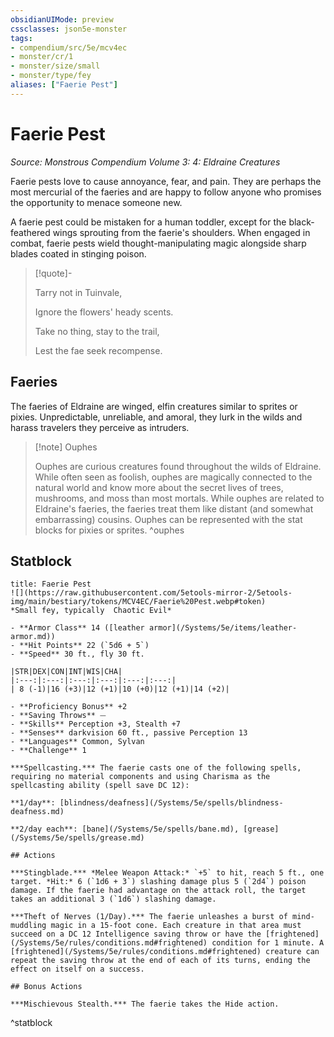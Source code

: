 ```yaml
---
obsidianUIMode: preview
cssclasses: json5e-monster
tags:
- compendium/src/5e/mcv4ec
- monster/cr/1
- monster/size/small
- monster/type/fey
aliases: ["Faerie Pest"]
---
```

# Faerie Pest
*Source: Monstrous Compendium Volume 3: 4: Eldraine Creatures*  

Faerie pests love to cause annoyance, fear, and pain. They are perhaps the most mercurial of the faeries and are happy to follow anyone who promises the opportunity to menace someone new.

A faerie pest could be mistaken for a human toddler, except for the black-feathered wings sprouting from the faerie's shoulders. When engaged in combat, faerie pests wield thought-manipulating magic alongside sharp blades coated in stinging poison.

> [!quote]-  
> 
> Tarry not in Tuinvale,
> 
> Ignore the flowers' heady scents.
> 
> Take no thing, stay to the trail,
> 
> Lest the fae seek recompense.

## Faeries

The faeries of Eldraine are winged, elfin creatures similar to sprites or pixies. Unpredictable, unreliable, and amoral, they lurk in the wilds and harass travelers they perceive as intruders.

> [!note] Ouphes
> 
> Ouphes are curious creatures found throughout the wilds of Eldraine. While often seen as foolish, ouphes are magically connected to the natural world and know more about the secret lives of trees, mushrooms, and moss than most mortals. While ouphes are related to Eldraine's faeries, the faeries treat them like distant (and somewhat embarrassing) cousins. Ouphes can be represented with the stat blocks for pixies or sprites.
^ouphes

## Statblock

```ad-statblock
title: Faerie Pest
![](https://raw.githubusercontent.com/5etools-mirror-2/5etools-img/main/bestiary/tokens/MCV4EC/Faerie%20Pest.webp#token)
*Small fey, typically  Chaotic Evil*

- **Armor Class** 14 ([leather armor](/Systems/5e/items/leather-armor.md))
- **Hit Points** 22 (`5d6 + 5`)
- **Speed** 30 ft., fly 30 ft.

|STR|DEX|CON|INT|WIS|CHA|
|:---:|:---:|:---:|:---:|:---:|:---:|
| 8 (-1)|16 (+3)|12 (+1)|10 (+0)|12 (+1)|14 (+2)|

- **Proficiency Bonus** +2
- **Saving Throws** ⏤
- **Skills** Perception +3, Stealth +7
- **Senses** darkvision 60 ft., passive Perception 13
- **Languages** Common, Sylvan
- **Challenge** 1

***Spellcasting.*** The faerie casts one of the following spells, requiring no material components and using Charisma as the spellcasting ability (spell save DC 12):

**1/day**: [blindness/deafness](/Systems/5e/spells/blindness-deafness.md)

**2/day each**: [bane](/Systems/5e/spells/bane.md), [grease](/Systems/5e/spells/grease.md)

## Actions

***Stingblade.*** *Melee Weapon Attack:* `+5` to hit, reach 5 ft., one target. *Hit:* 6 (`1d6 + 3`) slashing damage plus 5 (`2d4`) poison damage. If the faerie had advantage on the attack roll, the target takes an additional 3 (`1d6`) slashing damage.

***Theft of Nerves (1/Day).*** The faerie unleashes a burst of mind-muddling magic in a 15-foot cone. Each creature in that area must succeed on a DC 12 Intelligence saving throw or have the [frightened](/Systems/5e/rules/conditions.md#frightened) condition for 1 minute. A [frightened](/Systems/5e/rules/conditions.md#frightened) creature can repeat the saving throw at the end of each of its turns, ending the effect on itself on a success.

## Bonus Actions

***Mischievous Stealth.*** The faerie takes the Hide action.
```
^statblock